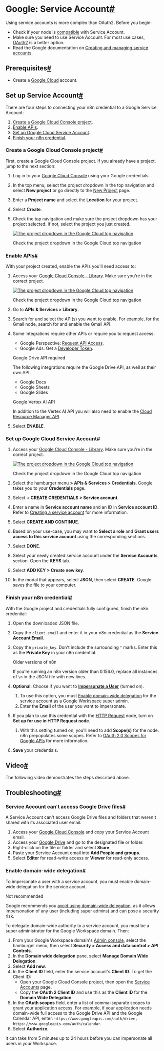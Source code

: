 [](https://github.com/n8n-io/n8n-docs/edit/main/docs/integrations/builtin/credentials/google/service-account.md "Edit this page")

# Google: Service Account[#](#google-service-account "Permanent link")

Using service accounts is more complex than OAuth2. Before you begin:

*   Check if your node is [compatible](../#compatible-nodes) with Service Account.
*   Make sure you need to use Service Account. For most use cases, [OAuth2](../oauth-single-service/) is a better option.
*   Read the Google documentation on [Creating and managing service accounts](https://cloud.google.com/iam/docs/creating-managing-service-accounts).

## Prerequisites[#](#prerequisites "Permanent link")

*   Create a [Google Cloud](https://cloud.google.com/) account.

## Set up Service Account[#](#set-up-service-account "Permanent link")

There are four steps to connecting your n8n credential to a Google Service Account:

1.  [Create a Google Cloud Console project](#create-a-google-cloud-console-project).
2.  [Enable APIs](#enable-apis).
3.  [Set up Google Cloud Service Account](#set-up-google-cloud-service-account).
4.  [Finish your n8n credential](#finish-your-n8n-credential).

### Create a Google Cloud Console project[#](#create-a-google-cloud-console-project "Permanent link")

First, create a Google Cloud Console project. If you already have a project, jump to the next section:

1.  Log in to your [Google Cloud Console](https://console.cloud.google.com) using your Google credentials.
2.  In the top menu, select the project dropdown in the top navigation and select **New project** or go directly to the [New Project](https://console.cloud.google.com/projectcreate) page.
3.  Enter a **Project name** and select the **Location** for your project.
4.  Select **Create**.
5.  Check the top navigation and make sure the project dropdown has your project selected. If not, select the project you just created.
    
    [![The project dropdown in the Google Cloud top navigation](../../../../../_images/integrations/builtin/credentials/google/google-cloud-project-dropdown.png)](https://docs.n8n.io/_images/integrations/builtin/credentials/google/google-cloud-project-dropdown.png)
    
    Check the project dropdown in the Google Cloud top navigation
    

### Enable APIs[#](#enable-apis "Permanent link")

With your project created, enable the APIs you'll need access to:

1.  Access your [Google Cloud Console - Library](https://console.cloud.google.com/apis/library). Make sure you're in the correct project.
    
    [![The project dropdown in the Google Cloud top navigation](../../../../../_images/integrations/builtin/credentials/google/google-cloud-project-dropdown.png)](https://docs.n8n.io/_images/integrations/builtin/credentials/google/google-cloud-project-dropdown.png)
    
    Check the project dropdown in the Google Cloud top navigation
    
2.  Go to **APIs & Services > Library**.
3.  Search for and select the API(s) you want to enable. For example, for the Gmail node, search for and enable the Gmail API.
4.  Some integrations require other APIs or require you to request access:
    
    *   Google Perspective: [Request API Access](https://developers.perspectiveapi.com/s/docs-get-started).
    *   Google Ads: Get a [Developer Token](https://developers.google.com/google-ads/api/docs/first-call/dev-token).
    
    Google Drive API required
    
    The following integrations require the Google Drive API, as well as their own API:
    
    *   Google Docs
    *   Google Sheets
    *   Google Slides
    
    Google Vertex AI API
    
    In addition to the Vertex AI API you will also need to enable the [Cloud Resource Manager API](https://console.cloud.google.com/apis/api/cloudresourcemanager.googleapis.com/).
    
5.  Select **ENABLE**.
    

### Set up Google Cloud Service Account[#](#set-up-google-cloud-service-account "Permanent link")

1.  Access your [Google Cloud Console - Library](https://console.cloud.google.com/apis/library). Make sure you're in the correct project.
    
    [![The project dropdown in the Google Cloud top navigation](../../../../../_images/integrations/builtin/credentials/google/google-cloud-project-dropdown.png)](https://docs.n8n.io/_images/integrations/builtin/credentials/google/google-cloud-project-dropdown.png)
    
    Check the project dropdown in the Google Cloud top navigation
    
2.  Select the hamburger menu **\> APIs & Services > Credentials**. Google takes you to your **Credentials** page.
    
3.  Select **\+ CREATE CREDENTIALS > Service account**.
4.  Enter a name in **Service account name** and an ID in **Service account ID**. Refer to [Creating a service account](https://cloud.google.com/iam/docs/creating-managing-service-accounts?hl=en#creating) for more information.
5.  Select **CREATE AND CONTINUE**.
6.  Based on your use-case, you may want to **Select a role** and **Grant users access to this service account** using the corresponding sections.
7.  Select **DONE**.
8.  Select your newly created service account under the **Service Accounts** section. Open the **KEYS** tab.
9.  Select **ADD KEY > Create new key**.
10.  In the modal that appears, select **JSON**, then select **CREATE**. Google saves the file to your computer.

### Finish your n8n credential[#](#finish-your-n8n-credential "Permanent link")

With the Google project and credentials fully configured, finish the n8n credential:

1.  Open the downloaded JSON file.
2.  Copy the `client_email` and enter it in your n8n credential as the **Service Account Email**.
3.  Copy the `private_key`. Don't include the surrounding `"` marks. Enter this as the **Private Key** in your n8n credential.
    
    Older versions of n8n
    
    If you're running an n8n version older than 0.156.0, replace all instances of `\n` in the JSON file with new lines.
    
4.  **Optional**: Choose if you want to [**Impersonate a User**](https://developers.google.com/identity/protocols/oauth2/service-account#delegatingauthority) (turned on).
    
    1.  To use this option, you must [Enable domain-wide delegation](#enable-domain-wide-delegation) for the service account as a Google Workspace super admin.
    2.  Enter the **Email** of the user you want to impersonate.
5.  If you plan to use this credential with the [HTTP Request](../../../core-nodes/n8n-nodes-base.httprequest/) node, turn on **Set up for use in HTTP Request node**.
    1.  With this setting turned on, you'll need to add **Scope(s)** for the node. n8n prepopulates some scopes. Refer to [OAuth 2.0 Scopes for Google APIs](https://developers.google.com/identity/protocols/oauth2/scopes) for more information.
6.  **Save** your credentials.

## Video[#](#video "Permanent link")

The following video demonstrates the steps described above.

## Troubleshooting[#](#troubleshooting "Permanent link")

### Service Account can't access Google Drive files[#](#service-account-cant-access-google-drive-files "Permanent link")

A Service Account can't access Google Drive files and folders that weren't shared with its associated user email.

1.  Access your [Google Cloud Console](https://console.cloud.google.com) and copy your Service Account email.
2.  Access your [Google Drive](https://drive.google.com) and go to the designated file or folder.
3.  Right-click on the file or folder and select **Share**.
4.  Paste your Service Account email into **Add People and groups**.
5.  Select **Editor** for read-write access or **Viewer** for read-only access.

### Enable domain-wide delegation[#](#enable-domain-wide-delegation "Permanent link")

To impersonate a user with a service account, you must enable domain-wide delegation for the service account.

Not recommended

Google recommends you [avoid using domain-wide delegation](https://cloud.google.com/iam/docs/best-practices-service-accounts#domain-wide-delegation), as it allows impersonation of any user (including super admins) and can pose a security risk.

To delegate domain-wide authority to a service account, you must be a super administrator for the Google Workspace domain. Then:

1.  From your Google Workspace domain's [Admin console](https://admin.google.com/), select the hamburger menu, then select **Security > Access and data control > API Controls**.
2.  In the **Domain wide delegation** pane, select **Manage Domain Wide Delegation**.
3.  Select **Add new**.
4.  In the **Client ID** field, enter the service account's **Client ID**. To get the Client ID:
    *   Open your Google Cloud Console project, then open the [Service Accounts](https://console.cloud.google.com/iam-admin/serviceaccounts) page.
    *   Copy the **OAuth 2 Client ID** and use this as the **Client ID** for the **Domain Wide Delegation**.
5.  In the **OAuth scopes** field, enter a list of comma-separate scopes to grant your application access. For example, if your application needs domain-wide full access to the Google Drive API and the Google Calendar API, enter: `https://www.googleapis.com/auth/drive, https://www.googleapis.com/auth/calendar`.
6.  Select **Authorize**.

It can take from 5 minutes up to 24 hours before you can impersonate all users in your Workspace.